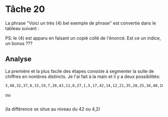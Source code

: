 # Tâche 20

La phrase "Voici un très (4) bel exemple de phrase" est convertie dans le tableau suivant :

PS: le (4) est apparu en faisant un copié collé de l'énoncé. Est ce un indice, un bonus ???

## Analyse

La première et la plus facile des étapes consiste à segmenter la suite de chiffres en nombres distincts.
Je l'ai fait à la main et il y a deux possibilités:

```
3,48,32,37,6,15,19,7,20,43,11,8,27,1,5,17,42,14,12,21,35,28,25,16,40,10,22,18,9,31,39,44,45,36,24,33,23,26,13,34,4,2,50,46,52,51,38,30,55,29,49,47,53,58,56,41,54,57
```

ou

``` 3,48,32,37,6,15,19,7,20,43,11,8,27,1,5,17,4,2,14,12,21,35,28,25,16,40,10,22,18,9,31,39,44,45,36,24,33,23,26,13,34,42,50,46,52,51,38,30,55,29,49,47,53,58,56,41,54,57
```

(la différence se situe au niveau du 42 ou 4,2)

